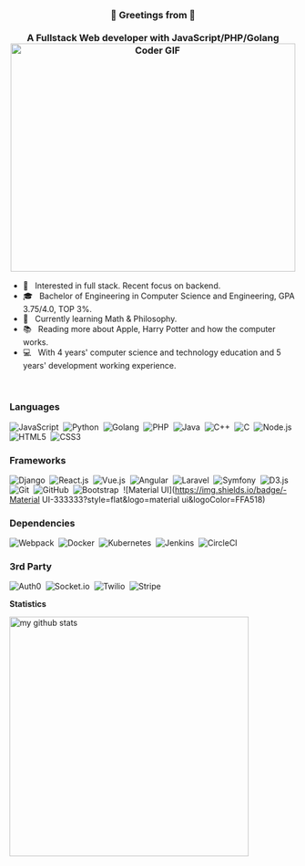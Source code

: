 <h3 align="center">
  <br>👋 Greetings from 👋<br>
  <br> A Fullstack Web developer with JavaScript/PHP/Golang
  <br>
    <img src="https://media.giphy.com/media/SWoSkN6DxTszqIKEqv/giphy.gif" alt="Coder GIF" width="500" height="400">
</h3>

* 💼 &nbsp;  Interested in full stack. Recent focus on backend.
* 🎓 &nbsp;  Bachelor of Engineering in Computer Science and Engineering, GPA 3.75/4.0, TOP 3%.
* 🌱 &nbsp;  Currently learning Math & Philosophy.
* 📚 &nbsp;  Reading more about Apple, Harry Potter and how the computer works.
* 💻 &nbsp;  With 4 years' computer science and technology education and 5 years' development working experience.

<!--
<a href="https://discord.gg/AmnQrRtZ">
  <img align="left" alt="Tony's Discord" width="22px" src="https://cdn.jsdelivr.net/npm/simple-icons@v3/icons/discord.svg" />
</a>
<a href="https://twitter.com/tzhou_vue">
  <img align="left" alt="Tony | Twitter" width="22px" src="https://cdn.jsdelivr.net/npm/simple-icons@v3/icons/twitter.svg" />
</a>
<a href="https://www.linkedin.com/in/tonyzhouv">
  <img align="left" alt="Tony's LinkdeIN" width="22px" src="https://cdn.jsdelivr.net/npm/simple-icons@v3/icons/linkedin.svg" />
</a>
<a href="https://t.me/tzhouvue">
  <img align="left" alt="Tony's Telegram" width="22px" src="https://cdn.jsdelivr.net/npm/simple-icons@v3/icons/telegram.svg" />
</a>
-->
<br>

### Languages

![JavaScript](https://img.shields.io/badge/-JavaScript-333333?style=flat&logo=javascript&logoColor=FFFF09)&nbsp;
![Python](https://img.shields.io/badge/-Python-333333?style=flat&logo=python)&nbsp;
![Golang](https://img.shields.io/badge/-Golang-333333?style=flat&logo=Go&logoColor=FFA518)&nbsp;
![PHP](https://img.shields.io/badge/-PHP-333333?style=flat&logo=php)&nbsp;
![Java](https://img.shields.io/badge/-Java-333333?style=flat&logo=Java&logoColor=FFA518)&nbsp;
![C++](https://img.shields.io/badge/-C++-333333?style=flat&logo=C%2B%2B&logoColor=00599C)&nbsp;
![C](https://img.shields.io/badge/-C-333333?style=flat&logo=C&logoColor=A8B9CC)&nbsp;
![Node.js](https://img.shields.io/badge/-Node.js-333333?style=flat&logo=node.js)&nbsp;
![HTML5](https://img.shields.io/badge/-HTML5-333333?style=flat&logo=html5)&nbsp;
![CSS3](https://img.shields.io/badge/-CSS3-333333?style=flat&logo=css3)&nbsp;

### Frameworks

![Django](https://img.shields.io/badge/-Django-333333?style=flat&logo=Django&logoColor=FFA518)&nbsp;
![React.js](https://img.shields.io/badge/-React.js-333333?style=flat&logo=python)&nbsp;
![Vue.js](https://img.shields.io/badge/-Vue.js-333333?style=flat&logo=vue.js)&nbsp;
![Angular](https://img.shields.io/badge/-Angular-333333?style=flat&logo=angular)&nbsp;
![Laravel](https://img.shields.io/badge/-Laravel-333333?style=flat&logo=laravel)&nbsp;
![Symfony](https://img.shields.io/badge/-Symfony-333333?style=flat&logo=symfony)&nbsp;
![D3.js](https://img.shields.io/badge/-D3.js-333333?style=flat&logo=d3.js)&nbsp;
![Git](https://img.shields.io/badge/-Git-333333?style=flat&logo=git)&nbsp;
![GitHub](https://img.shields.io/badge/-GitHub-333333?style=flat&logo=github)&nbsp;
![Bootstrap](https://img.shields.io/badge/-Bootstrap-333333?style=flat&logo=bootstrap&logoColor=FFA518)&nbsp;
![Material UI](https://img.shields.io/badge/-Material UI-333333?style=flat&logo=material ui&logoColor=FFA518)&nbsp;

### Dependencies

![Webpack](https://img.shields.io/badge/-Webpack-333333?style=flat&logo=webpack&logoColor=FFA518)&nbsp;
![Docker](https://img.shields.io/badge/-Docker-333333?style=flat&logo=docker&logoColor=FFA518)&nbsp;
![Kubernetes](https://img.shields.io/badge/-Kubernetes-333333?style=flat&logo=Kubernetes&logoColor=FFA518)&nbsp;
![Jenkins](https://img.shields.io/badge/-Jenkins-333333?style=flat&logo=jenkins&logoColor=FFA518)&nbsp;
![CircleCI](https://img.shields.io/badge/-CircleCI-333333?style=flat&logo=circleci&logoColor=FFA518)&nbsp;

### 3rd Party

![Auth0](https://img.shields.io/badge/-Auth0-333333?style=flat&logo=auth0&logoColor=FFA518)&nbsp;
![Socket.io](https://img.shields.io/badge/-Socket.io-333333?style=flat&logo=socket.io&logoColor=FFA518)&nbsp;
![Twilio](https://img.shields.io/badge/-Twilio-333333?style=flat&logo=twilio&logoColor=FFA518)&nbsp;
![Stripe](https://img.shields.io/badge/-Stripe-333333?style=flat&logo=stripe&logoColor=FFA518)&nbsp;

<strong>Statistics</strong>
<br>

<!-- My GitHub stats with buefy theme ❤️ -->
<p align="left">
<!--<img src="https://github-readme-stats.vercel.app/api?username=eternalseal&show_icons=true&theme=radical" alt="my github stats" width="420"/>&nbsp;-->
<img src="https://github-readme-stats.vercel.app/api/top-langs/?username=anuragdhingra&layout=compact" alt="my github stats" width="420"/>&nbsp;
</p>
